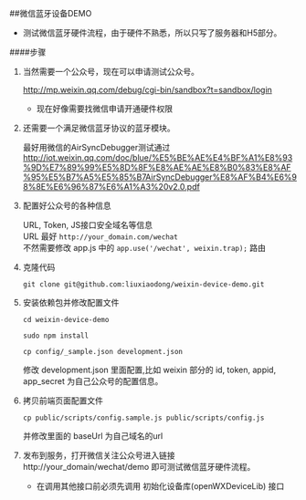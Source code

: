##微信蓝牙设备DEMO
* 测试微信蓝牙硬件流程，由于硬件不熟悉，所以只写了服务器和H5部分。

####步骤
1. 当然需要一个公众号，现在可以申请测试公众号。
  
	<a href="http://mp.weixin.qq.com/debug/cgi-bin/sandbox?t=sandbox/login"> http://mp.weixin.qq.com/debug/cgi-bin/sandbox?t=sandbox/login</a>
	
	* 现在好像需要找微信申请开通硬件权限
	
	
2. 还需要一个满足微信蓝牙协议的蓝牙模块。
  
	最好用微信的AirSyncDebugger测试通过  
	<a href="http://iot.weixin.qq.com/doc/blue/%E5%BE%AE%E4%BF%A1%E8%93%9D%E7%89%99%E5%8D%8F%E8%AE%AE%E8%B0%83%E8%AF%95%E5%B7%A5%E5%85%B7AirSyncDebugger%E8%AF%B4%E6%98%8E%E6%96%87%E6%A1%A3%20v2.0.pdf">http://iot.weixin.qq.com/doc/blue/%E5%BE%AE%E4%BF%A1%E8%93%9D%E7%89%99%E5%8D%8F%E8%AE%AE%E8%B0%83%E8%AF%95%E5%B7%A5%E5%85%B7AirSyncDebugger%E8%AF%B4%E6%98%8E%E6%96%87%E6%A1%A3%20v2.0.pdf</a>


3. 配置好公众号的各种信息

	URL, Token, JS接口安全域名等信息  
	URL 最好 `http://your_domain.com/wechat`  
	不然需要修改 app.js 中的 `app.use('/wechat', weixin.trap);` 路由
	
4. 克隆代码 

	`git clone git@github.com:liuxiaodong/weixin-device-demo.git`   

	
5. 安装依赖包并修改配置文件 
 
	`cd weixin-device-demo`
	
	`sudo npm install`  
	
	`cp config/_sample.json development.json` 
	
	修改 development.json 里面配置,比如 weixin 部分的 id, token, appid, app_secret 为自己公众号的配置信息。

6. 拷贝前端页面配置文件

	`cp public/scripts/config.sample.js public/scripts/config.js`  
	
	并修改里面的 baseUrl 为自己域名的url

7. 发布到服务，打开微信关注公众号进入链接 http://your_domain/wechat/demo 即可测试微信蓝牙硬件流程。
	* 在调用其他接口前必须先调用 初始化设备库(openWXDeviceLib) 接口
